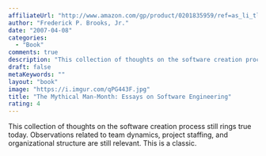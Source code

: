 ```yaml
---
affiliateUrl: "http://www.amazon.com/gp/product/0201835959/ref=as_li_tl?ie=UTF8&camp=1789&creative=390957&creativeASIN=0201835959&linkCode=as2&tag=jaktre-20&linkId=KOWSONNYG3ZFZ3YY"
author: "Frederick P. Brooks, Jr."
date: "2007-04-08"
categories:
  - "Book"
comments: true
description: "This collection of thoughts on the software creation process still rings true today.  Observations related to team dynamics, project staffing, and org"
draft: false
metaKeywords: ""
layout: "book"
image: "https://i.imgur.com/qPG443F.jpg"
title: "The Mythical Man-Month: Essays on Software Engineering"
rating: 4
---
```


This collection of thoughts on the software creation process still rings true today.  Observations related to team dynamics, project staffing, and organizational structure are still relevant.  This is a classic.

